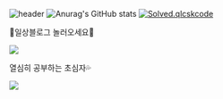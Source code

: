 ![header](https://capsule-render.vercel.app/api?&type=rounded&color=50C8FF&height=120&section=header&text=♡qlcskcode♥&fontColor=FFFFFF&fontSize=40)
![Anurag's GitHub stats](https://github-readme-stats.vercel.app/api?username=qlcskcode&show_icons=true&theme=default)
[![Solved.qlcskcode](http://mazassumnida.wtf/api/v2/generate_badge?boj={handle})](https://solved.ac/{handle})


🍒일상블로그 놀러오세요🍒

<a href="https://blog.naver.com/qlcskcode" target="_blank"><img src="https://img.shields.io/badge/일상-색코드?style=flat-square&logo=Naver&logoColor=white"/></a>

열심히 공부하는 초심자💦

<img src="https://img.shields.io/badge/배우는중-배경색?style=social&logo=Python&logoColor=99CCFF"/></a>
